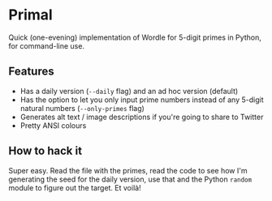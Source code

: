# Primal

Quick (one-evening) implementation of Wordle for 5-digit primes in Python, for command-line use.

## Features
- Has a daily version (`--daily` flag) and an ad hoc version (default)
- Has the option to let you only input prime numbers instead of any 5-digit natural numbers (`--only-primes` flag)
- Generates alt text / image descriptions if you're going to share to Twitter
- Pretty ANSI colours

## How to hack it
Super easy. Read the file with the primes, read the code to see how I'm generating the seed for the daily version, use that and the Python ``random`` module to figure out the target. Et voilà!
